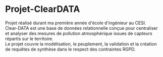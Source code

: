 # Projet-ClearDATA
Projet réalisé durant ma première année d'école d'ingénieur au CESI.  
Clear-DATA est une base de données relationnelle conçue pour centraliser et analyser des mesures de pollution atmosphérique issues de capteurs répartis sur le territoire.  
Le projet couvre la modélisation, le peuplement, la validation et la création de requêtes de synthèse dans le respect des contraintes RGPD.  
